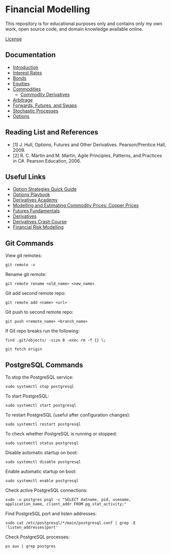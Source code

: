 # Financial Modelling

This repository is for educational purposes only and contains only my own work, open source code, and domain knowledge available online.

[License](license.txt)

## Documentation

- [Introduction](quantitative/documentation/finance/1_introduction.md)
- [Interest Rates](quantitative/documentation/finance/2_interest-rates.md)
- [Bonds](quantitative/documentation/finance/3_bonds.md)
- [Equities](quantitative/documentation/finance/4_equities.md)
- [Commodities](quantitative/documentation/finance/5_commodities.md)
  - [Commodity Derivatives](quantitative/documentation/finance/commodities/commodity_derivatives.md)
- [Arbitrage](quantitative/documentation/finance/6_arbitrage.md)
- [Forwards, Futures, and Swaps](quantitative/documentation/finance/7_forwards_futures_swaps.md)
- [Stochastic Processes](quantitative/documentation/finance/8_stochastic-processes.md)
- [Options](quantitative/documentation/finance/9_options.md)

## Reading List and References

- [1] J. Hull, Options, Futures and Other Derivatives. Pearson/Prentice Hall, 2009.
- [2] R. C. Martin and M. Martin, Agile Principles, Patterns, and Practices in C#. Pearson Education, 2006.

## Useful Links

- [Option Strategies Quick Guide](https://www.theocc.com/getmedia/f34f8a0d-806f-4f1a-adf7-d49d8d94b16e/option-strategies-quick-guide.pdf)
- [Options Playbook](https://www.optionsplaybook.com/)
- [Derivatives Academy](https://bookdown.org/maxime_debellefroid/MyBook/)
- [Modelling and Estimating Commodity Prices: Copper Prices](https://www.math.ucdavis.edu/~rjbw/mypage/Mathematics_of_Finance_files/WtsR13.pdf)
- [Futures Fundamentals](https://www.futuresfundamentals.org/)
- [Derivatives](https://financetrainingcourse.com/education/derivatives/)
- [Derivatives Crash Course](https://financetrainingcourse.com/education/the-derivatives-crash-course-for-dummies/)
- [Financial Risk Modelling](https://financetrainingcourse.com/education/risk-model/)

## Git Commands

View git remotes:

    git remote -v

Rename git remote:

    git remote rename <old_name> <new_name>

Git add second remote repo:

    git remote add <name> <url>

Git push to second remote repo:

    git push <remote_name> <branch_name>

If Git repo breaks run the following:

    find .git/objects/ -size 0 -exec rm -f {} \;

    git fetch origin

## PostgreSQL Commands

To stop the PostgreSQL service:

    sudo systemctl stop postgresql

To start PostgreSQL:

    sudo systemctl start postgresql

To restart PostgreSQL (useful after configuration changes):

    sudo systemctl restart postgresql

To check whether PostgreSQL is running or stopped:

    sudo systemctl status postgresql

Disable automatic startup on boot:

    sudo systemctl disable postgresql

Enable automatic startup on boot:

    sudo systemctl enable postgresql

Check active PostgreSQL connections:

    sudo -u postgres psql -c "SELECT datname, pid, usename, application_name, client_addr FROM pg_stat_activity;"

Find PostgreSQL port and listen addresses:

    sudo cat /etc/postgresql/*/main/postgresql.conf | grep -E 'listen_addresses|port'

Check PostgreSQL processes:

    ps aux | grep postgres
